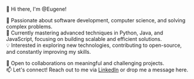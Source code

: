 👋 Hi there, I'm @Eugene!  

👀 Passionate about software development, computer science, and solving complex problems.  
🌱 Currently mastering advanced techniques in Python, Java, and JavaScript, focusing on building scalable and efficient solutions.  
💡 Interested in exploring new technologies, contributing to open-source, and constantly improving my skills.  

💼 Open to collaborations on meaningful and challenging projects.  
📫 Let's connect! Reach out to me via [LinkedIn](https://www.linkedin.com/in/evgeny-nemchenko-453044219/) or drop me a message here.
